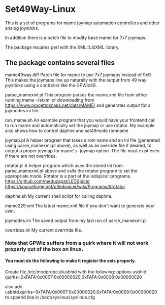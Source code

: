 # Set49Way-Linux

This is a set of programs for mame joymap automation 
controllers and other analog joysticks.

In addition there is a patch file to modify base mame for 7x7 joymaps.

The package requires perl with the XML::LibXML library.

## The package contains several files

mame49way.diff	  Patch file for mame to use 7x7 joymaps instead of 9x9.
		  This makes the joymaps line up naturally with the output
		  from 49 way joysticks using a controller like the GPWiz49.

parse_mamexml.pl  This program parses the mame.xml file from either
		  running mame -listxml or downloading from
		  https://www.progettosnaps.net/dats/MAME/
                  and generates output for a joymodes.ini file.

run_mame.sh       An example program that you would have your frontend call 
                  to run mame and automatically set the joymap or use rotator.
		  My example also shows how to control daphne and 
                  set49mode romname

joymap.pl         A helper program that takes a rom name and an ini file
		  (generated using parse_mamexml.pl above), as well as an override
		  file if desired, to output a proper joymap for mame's -joymap option.
                  The file must exist even if there are not overrides.
		  

rotator.pl	  A helper program which uses the stored ini from parse_mamexml.pl above
		  and calls the rotator program to set the appropriate mode.
		  Rotator is a part of the ledspicer programs.
		  https://github.com/meduzapat/LEDSpicer
		  https://sourceforge.net/p/ledspicer/wiki/Programs/#rotator
		  
daphne.sh         My current shell script for calling daphne.

mame229.xml	  The latest mame.xml file if you don't want to generate your own.

joymodes.ini	  The saved output from my last run of parse_mamexml.pl

overrides.ini	  My current overrride file.

### Note that GPWiz suffers from a quirk where it will not work properly out of the box on linux.  
#### You must do the following to make it register the axis properly.

Create file /etc/modprobe.d/usbhid with the following:
options usbhid quirks=0xFAFA:0x0007:0x00000020,0xFAFA:0x0008:0x00000020

also add usbhid.quirks=0xFAFA:0x0007:0x00000020,0xFAFA:0x0008:0x00000020 to append line in /boot/syslinux/syslinux.cfg

